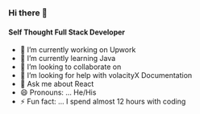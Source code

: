 ### Hi there 👋
#### Self Thought Full Stack Developer

- 🔭 I’m currently working on Upwork
- 🌱 I’m currently learning Java
- 👯 I’m looking to collaborate on 
- 🤔 I’m looking for help with volacityX Documentation
- 💬 Ask me about React 
- 😄 Pronouns: ... He/His
- ⚡ Fun fact: ... I spend almost 12 hours with coding

